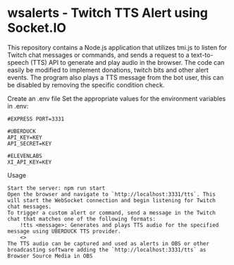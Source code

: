 # wsalerts - Twitch TTS Alert using Socket.IO

This repository contains a Node.js application that utilizes tmi.js to listen for Twitch chat messages or commands, and sends a request to a text-to-speech (TTS) API to generate and play audio in the browser.
The code can easily be modified to implement donations, twitch bits and other alert events. The program also plays a TTS message from the bot user, this can be disabled by removing the specific condition check.
   
Create an .env file
    Set the appropriate values for the environment variables in .env:
    
    #EXPRESS PORT=3331

    #UBERDUCK
    API_KEY=KEY
    API_SECRET=KEY

    #ELEVENLABS
    XI_API_KEY=KEY
    
Usage

    Start the server: npm run start
    Open the browser and navigate to `http://localhost:3331/tts`. This will start the WebSocket connection and begin listening for Twitch chat messages.
    To trigger a custom alert or command, send a message in the Twitch chat that matches one of the following formats:
        !tts <message>: Generates and plays TTS audio for the specified message using UBERDUCK TTS provider.
        <>
    The TTS audio can be captured and used as alerts in OBS or other broadcasting software adding the `http://localhost:3331/tts` as Browser Source Media in OBS



 
